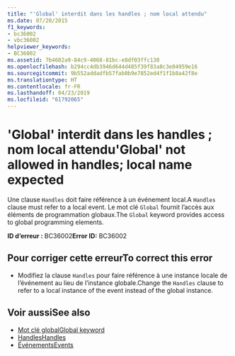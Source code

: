 ```yaml
---
title: "'Global' interdit dans les handles ; nom local attendu"
ms.date: 07/20/2015
f1_keywords:
- bc36002
- vbc36002
helpviewer_keywords:
- BC36002
ms.assetid: 7b4602a9-84c9-4068-81bc-e8df03ffc130
ms.openlocfilehash: b294cc4db3946d644d485f39f83a8c3e04959e16
ms.sourcegitcommit: 9b552addadfb57fab0b9e7852ed4f1f1b8a42f8e
ms.translationtype: HT
ms.contentlocale: fr-FR
ms.lasthandoff: 04/23/2019
ms.locfileid: "61792065"
---
```

# <a name="global-not-allowed-in-handles-local-name-expected"></a><span data-ttu-id="f9f3b-102">'Global' interdit dans les handles ; nom local attendu</span><span class="sxs-lookup"><span data-stu-id="f9f3b-102">'Global' not allowed in handles; local name expected</span></span>
<span data-ttu-id="f9f3b-103">Une clause `Handles` doit faire référence à un événement local.</span><span class="sxs-lookup"><span data-stu-id="f9f3b-103">A `Handles` clause must refer to a local event.</span></span> <span data-ttu-id="f9f3b-104">Le mot clé `Global` fournit l’accès aux éléments de programmation globaux.</span><span class="sxs-lookup"><span data-stu-id="f9f3b-104">The `Global` keyword provides access to global programming elements.</span></span>  
  
 <span data-ttu-id="f9f3b-105">**ID d’erreur :** BC36002</span><span class="sxs-lookup"><span data-stu-id="f9f3b-105">**Error ID:** BC36002</span></span>  
  
## <a name="to-correct-this-error"></a><span data-ttu-id="f9f3b-106">Pour corriger cette erreur</span><span class="sxs-lookup"><span data-stu-id="f9f3b-106">To correct this error</span></span>  
  
- <span data-ttu-id="f9f3b-107">Modifiez la clause `Handles` pour faire référence à une instance locale de l’événement au lieu de l’instance globale.</span><span class="sxs-lookup"><span data-stu-id="f9f3b-107">Change the `Handles` clause to refer to a local instance of the event instead of the global instance.</span></span>  
  
## <a name="see-also"></a><span data-ttu-id="f9f3b-108">Voir aussi</span><span class="sxs-lookup"><span data-stu-id="f9f3b-108">See also</span></span>

- [<span data-ttu-id="f9f3b-109">Mot clé global</span><span class="sxs-lookup"><span data-stu-id="f9f3b-109">Global keyword</span></span>](../programming-guide/program-structure/namespaces.md#global-keyword-in-fully-qualified-names)
- [<span data-ttu-id="f9f3b-110">Handles</span><span class="sxs-lookup"><span data-stu-id="f9f3b-110">Handles</span></span>](../../visual-basic/language-reference/statements/handles-clause.md)
- [<span data-ttu-id="f9f3b-111">Événements</span><span class="sxs-lookup"><span data-stu-id="f9f3b-111">Events</span></span>](../../visual-basic/programming-guide/language-features/events/index.md)
